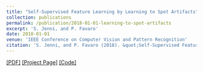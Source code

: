 ```yaml
---
title: "Self-Supervised Feature Learning by Learning to Spot Artifacts"
collection: publications
permalink: /publication/2018-01-01-learning-to-spot-artifacts
excerpt: 'S. Jenni, and P. Favaro'
date: 2018-01-01
venue: 'IEEE Conference on Computer Vision and Pattern Recognition'
citation: 'S. Jenni, and P. Favaro (2018). &quot;Self-Supervised Feature Learning by Learning to Spot Artifacts.&quot; <i>CVPR 2018</i>.'
---
```


 [[PDF]](https://arxiv.org/pdf/1806.05024.pdf) [[Project Page]](https://sjenni.github.io/LearningToSpotArtifacts/) [[Code]](https://github.com/sjenni/LearningToSpotArtifacts) 
